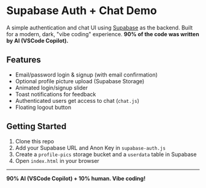 # Supabase Auth + Chat Demo

A simple authentication and chat UI using [Supabase](https://supabase.com/) as the backend. Built for a modern, dark, "vibe coding" experience. **90% of the code was written by AI (VSCode Copilot).**

## Features

- Email/password login & signup (with email confirmation)
- Optional profile picture upload (Supabase Storage)
- Animated login/signup slider
- Toast notifications for feedback
- Authenticated users get access to chat (`chat.js`)
- Floating logout button

## Getting Started

1. Clone this repo
2. Add your Supabase URL and Anon Key in `supabase-auth.js`
3. Create a `profile-pics` storage bucket and a `userdata` table in Supabase
4. Open `index.html` in your browser

---

**90% AI (VSCode Copilot) + 10% human. Vibe coding!**
